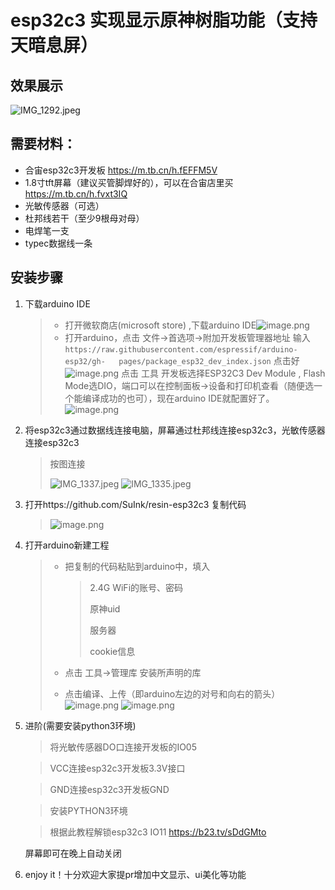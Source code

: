 # esp32c3 实现显示原神树脂功能（支持天暗息屏）
## 效果展示
![IMG_1292.jpeg](https://s2.loli.net/2022/07/01/Do2lySqEmLNHrf1.jpg)
## 需要材料：
* 合宙esp32c3开发板 https://m.tb.cn/h.fEFFM5V
* 1.8寸tft屏幕（建议买管脚焊好的），可以在合宙店里买 https://m.tb.cn/h.fvxt3IQ
* 光敏传感器（可选）
* 杜邦线若干（至少9根母对母）
* 电焊笔一支
* typec数据线一条

## 安装步骤
1. 下载arduino IDE
	  > * 打开微软商店(microsoft store) ,下载arduino IDE![image.png](https://s2.loli.net/2022/06/30/M9FryCj8WEoSZvH.png)
	  > *  打开arduino，点击 文件->首选项->附加开发板管理器地址 输入 `https://raw.githubusercontent.com/espressif/arduino-esp32/gh-	pages/package_esp32_dev_index.json` 点击好![image.png](https://s2.loli.net/2022/06/30/KvNjeGPFMl1x2fZ.png) 
	  > 点击 工具 开发板选择ESP32C3 Dev Module , Flash Mode选DIO，端口可以在控制面板->设备和打印机查看（随便选一个能编译成功的也可），现在arduino IDE就配置好了。![image.png](https://s2.loli.net/2022/07/01/K2h6YsqCQS5UwnJ.png)

2. 将esp32c3通过数据线连接电脑，屏幕通过杜邦线连接esp32c3，光敏传感器连接esp32c3
	> 按图连接
	>
	> ![IMG_1337.jpeg](https://s2.loli.net/2022/07/01/AXvs9GzB5Rgi37Z.jpg)
	> ![IMG_1335.jpeg](https://s2.loli.net/2022/07/01/arqiT5F2EcJIX1o.jpg)


3. 打开https://github.com/SuInk/resin-esp32c3 复制代码

	> ![image.png](https://s2.loli.net/2022/07/01/AZdBSav31Jtz7WG.png)
	>

4. 打开arduino新建工程

	> * 把复制的代码粘贴到arduino中，填入
	>
	>   > 2.4G WiFi的账号、密码
	>   >
	>   > 原神uid
	>   >
	>   > 服务器
	>   >
	>   > cookie信息
	>
	> *  点击 工具->管理库 安装所声明的库
	>   
	> *  点击编译、上传（即arduino左边的对号和向右的箭头）
	>   ![image.png](https://s2.loli.net/2022/07/01/96CfwlWKtvqATQB.png)
	>   ![image.png](https://s2.loli.net/2022/07/01/1aQnXrZLeKBRzS3.png)
5. 进阶(需要安装python3环境)
	> 将光敏传感器DO口连接开发板的IO05
	
	> VCC连接esp32c3开发板3.3V接口
	
	> GND连接esp32c3开发板GND
	
	> 安装PYTHON3环境
	
	> 根据此教程解锁esp32c3 IO11 https://b23.tv/sDdGMto
	
	屏幕即可在晚上自动关闭
	 
6. enjoy it！十分欢迎大家提pr增加中文显示、ui美化等功能

   